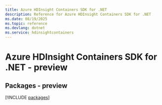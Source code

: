 ```yaml
---
title: Azure HDInsight Containers SDK for .NET
description: Reference for Azure HDInsight Containers SDK for .NET
ms.date: 08/19/2025
ms.topic: reference
ms.devlang: dotnet
ms.service: hdinsightcontainers
---
```

# Azure HDInsight Containers SDK for .NET - preview
## Packages - preview
[!INCLUDE [packages](hdinsight-containers-index.md)]